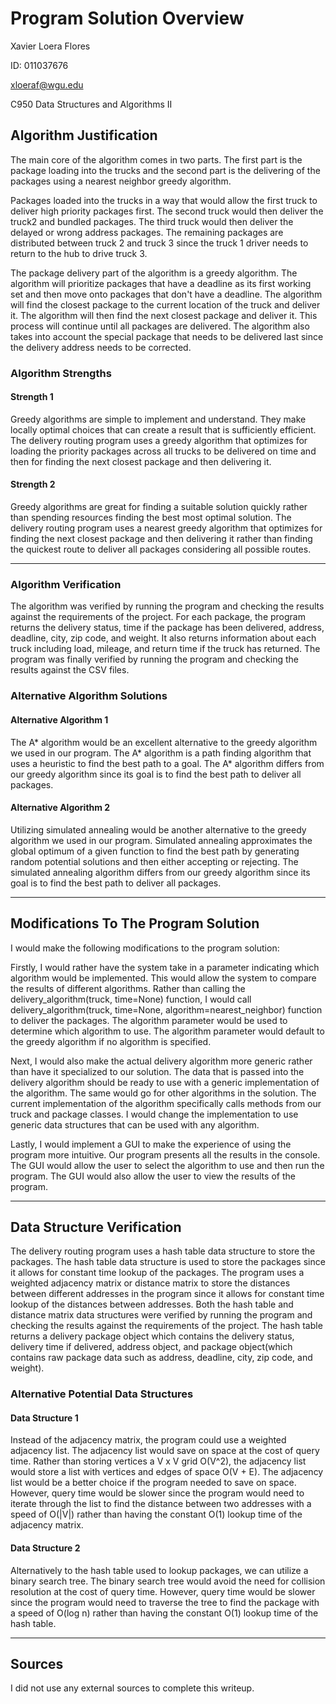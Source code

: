 # Program Solution Overview

Xavier Loera Flores

ID: 011037676

xloeraf@wgu.edu

C950 Data Structures and Algorithms II

## Algorithm Justification

The main core of the algorithm comes in two parts. The first part is the package loading into the trucks and the second part is the delivering of the packages using a nearest neighbor greedy algorithm.

Packages loaded into the trucks in a way that would allow the first truck to deliver high priority packages first. The second truck would then deliver the truck2 and bundled packages. The third truck would then deliver the delayed or wrong address packages. The remaining packages are distributed between truck 2 and truck 3 since the truck 1 driver needs to return to the hub to drive truck 3.

The package delivery part of the algorithm is a greedy algorithm. The algorithm will prioritize packages that have a deadline as its first working set and then move onto packages that don't have a deadline. The algorithm will find the closest package to the current location of the truck and deliver it. The algorithm will then find the next closest package and deliver it. This process will continue until all packages are delivered. The algorithm also takes into account the special package that needs to be delivered last since the delivery address needs to be corrected.

### Algorithm Strengths

#### Strength 1

Greedy algorithms are simple to implement and understand. They make locally optimal choices that can create a result that is sufficiently efficient. The delivery routing program uses a greedy algorithm that optimizes for loading the priority packages across all trucks to be delivered on time and then for finding the next closest package and then delivering it.

#### Strength 2

Greedy algorithms are great for finding a suitable solution quickly rather than spending resources finding the best most optimal solution. The delivery routing program uses a nearest greedy algorithm that optimizes for finding the next closest package and then delivering it rather than finding the quickest route to deliver all packages considering all possible routes.

---

### Algorithm Verification

The algorithm was verified by running the program and checking the results against the requirements of the project. For each package, the program returns the delivery status, time if the package has been delivered, address, deadline, city, zip code, and weight. It also returns information about each truck including load, mileage, and return time if the truck has returned. The program was finally verified by running the program and checking the results against the CSV files.

### Alternative Algorithm Solutions

#### Alternative Algorithm 1

The A\* algorithm would be an excellent alternative to the greedy algorithm we used in our program. The A\* algorithm is a path finding algorithm that uses a heuristic to find the best path to a goal. The A\* algorithm differs from our greedy algorithm since its goal is to find the best path to deliver all packages.

#### Alternative Algorithm 2

Utilizing simulated annealing would be another alternative to the greedy algorithm we used in our program. Simulated annealing approximates the global optimum of a given function to find the best path by generating random potential solutions and then either accepting or rejecting. The simulated annealing algorithm differs from our greedy algorithm since its goal is to find the best path to deliver all packages.

---

## Modifications To The Program Solution

I would make the following modifications to the program solution:

Firstly, I would rather have the system take in a parameter indicating which algorithm would be implemented. This would allow the system to compare the results of different algorithms. Rather than calling the delivery_algorithm(truck, time=None) function, I would call delivery_algorithm(truck, time=None, algorithm=nearest_neighbor) function to deliver the packages. The algorithm parameter would be used to determine which algorithm to use. The algorithm parameter would default to the greedy algorithm if no algorithm is specified.

Next, I would also make the actual delivery algorithm more generic rather than have it specialized to our solution. The data that is passed into the delivery algorithm should be ready to use with a generic implementation of the algorithm. The same would go for other algorithms in the solution. The current implementation of the algorithm specifically calls methods from our truck and package classes. I would change the implementation to use generic data structures that can be used with any algorithm.

Lastly, I would implement a GUI to make the experience of using the program more intuitive. Our program presents all the results in the console. The GUI would allow the user to select the algorithm to use and then run the program. The GUI would also allow the user to view the results of the program.

---

## Data Structure Verification

The delivery routing program uses a hash table data structure to store the packages. The hash table data structure is used to store the packages since it allows for constant time lookup of the packages. The program uses a weighted adjacency matrix or distance matrix to store the distances between different addresses in the program since it allows for constant time lookup of the distances between addresses. Both the hash table and distance matrix data structures were verified by running the program and checking the results against the requirements of the project. The hash table returns a delivery package object which contains the delivery status, delivery time if delivered, address object, and package object(which contains raw package data such as address, deadline, city, zip code, and weight).

### Alternative Potential Data Structures

#### Data Structure 1

Instead of the adjacency matrix, the program could use a weighted adjacency list. The adjacency list would save on space at the cost of query time. Rather than storing vertices a V x V grid O(V^2), the adjacency list would store a list with vertices and edges of space O(V + E). The adjacency list would be a better choice if the program needed to save on space. However, query time would be slower since the program would need to iterate through the list to find the distance between two addresses with a speed of O(|V|) rather than having the constant O(1) lookup time of the adjacency matrix.

#### Data Structure 2

Alternatively to the hash table used to lookup packages, we can utilize a binary search tree. The binary search tree would avoid the need for collision resolution at the cost of query time. However, query time would be slower since the program would need to traverse the tree to find the package with a speed of O(log n) rather than having the constant O(1) lookup time of the hash table.

---

## Sources

I did not use any external sources to complete this writeup.
